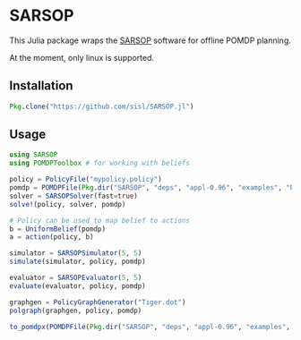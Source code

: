# SARSOP

This Julia package wraps the [SARSOP](http://bigbird.comp.nus.edu.sg/pmwiki/farm/appl/) software for offline POMDP planning.

At the moment, only linux is supported.

## Installation
```julia
Pkg.clone("https://github.com/sisl/SARSOP.jl")
```

## Usage
```julia
using SARSOP
using POMDPToolbox # for working with beliefs

policy = PolicyFile("mypolicy.policy")
pomdp = POMDPFile(Pkg.dir("SARSOP", "deps", "appl-0.96", "examples", "POMDPX", "Tiger.pomdpx"))
solver = SARSOPSolver(fast=true)
solve!(policy, solver, pomdp)

# Policy can be used to map belief to actions
b = UniformBelief(pomdp) 
a = action(policy, b)

simulator = SARSOPSimulator(5, 5)
simulate(simulator, policy, pomdp)

evaluator = SARSOPEvaluator(5, 5)
evaluate(evaluator, policy, pomdp)

graphgen = PolicyGraphGenerator("Tiger.dot")
polgraph(graphgen, policy, pomdp)

to_pomdpx(POMDPFile(Pkg.dir("SARSOP", "deps", "appl-0.96", "examples", "POMDP", "Tiger.pomdp")))
```
